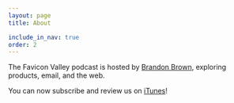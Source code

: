 ```yaml
---
layout: page
title: About

include_in_nav: true
order: 2
---
```


The Favicon Valley podcast is hosted by [Brandon Brown](https://brandonb.io?ref=faviconvalley), exploring products, email, and the web.

You can now subscribe and review us on [iTunes](https://itunes.apple.com/ca/podcast/favicon-valley/id1051186842)!
